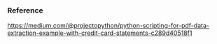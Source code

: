 ### Reference
https://medium.com/@projectopython/python-scripting-for-pdf-data-extraction-example-with-credit-card-statements-c289d40518f1